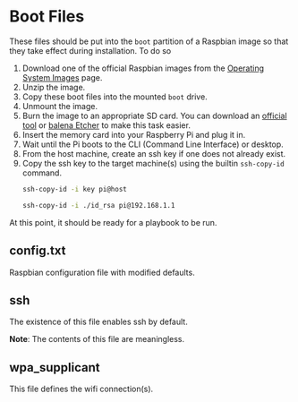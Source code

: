 # Boot Files #
These files should be put into the `boot` partition of a Raspbian image so that they take effect during installation. To do so
1.  Download one of the official Raspbian images from the [Operating System Images](https://www.raspberrypi.org/software/operating-systems/) page.
2.  Unzip the image.
3.  Copy these boot files into the mounted `boot` drive.
4.  Unmount the image.
5.  Burn the image to an appropriate SD card. You can download an [official tool](https://www.raspberrypi.org/software/) or [balena Etcher](https://www.balena.io/etcher/) to make this task easier.
6.  Insert the memory card into your Raspberry Pi and plug it in.
7.  Wait until the Pi boots to the CLI (Command Line Interface) or desktop.
9.  From the host machine, create an ssh key if one does not already exist.
10. Copy the ssh key to the target machine(s) using the builtin `ssh-copy-id` command.
    ```bash
    ssh-copy-id -i key pi@host
    ```
    ```bash
    ssh-copy-id -i ./id_rsa pi@192.168.1.1
    ```

At this point, it should be ready for a playbook to be run.

## config.txt ##
Raspbian configuration file with modified defaults.

## ssh ##
The existence of this file enables ssh by default.

**Note**: The contents of this file are meaningless.

## wpa_supplicant ##
This file defines the wifi connection(s).
